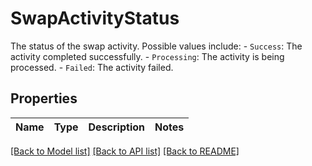 # SwapActivityStatus

The status of the swap activity. Possible values include: - `Success`: The activity completed successfully. - `Processing`: The activity is being processed. - `Failed`: The activity failed. 

## Properties

Name | Type | Description | Notes
------------ | ------------- | ------------- | -------------

[[Back to Model list]](../README.md#documentation-for-models) [[Back to API list]](../README.md#documentation-for-api-endpoints) [[Back to README]](../README.md)



